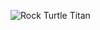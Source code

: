 ![Rock Turtle Titan](https://user-images.githubusercontent.com/72847202/150438076-5bd5835b-04f6-4647-b598-a9ef6816217a.png)
